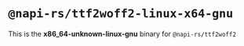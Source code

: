 # `@napi-rs/ttf2woff2-linux-x64-gnu`

This is the **x86_64-unknown-linux-gnu** binary for `@napi-rs/ttf2woff2`
